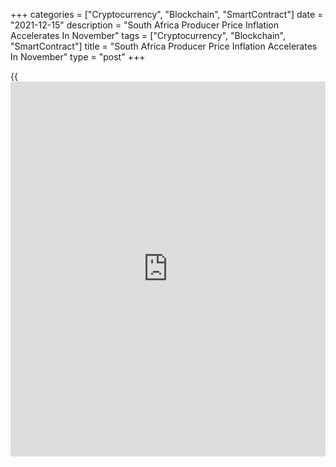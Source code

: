 +++
categories = ["Cryptocurrency", "Blockchain", "SmartContract"]
date = "2021-12-15"
description = "South Africa Producer Price Inflation Accelerates In November"
tags = ["Cryptocurrency", "Blockchain", "SmartContract"]
title = "South Africa Producer Price Inflation Accelerates In November"
type = "post"
+++

{{<iframe id="large-banner" src="https://www.bounty.group/#slide=15.0" width="100%" height="600" scrolling="no" style="border: 0px solid rgb(216, 221, 230); border-radius: 3px;">}}

South Africa's producer price inflation rose in November, figures from
Statistics South Africa showed on Wednesday.

The producer price index rose 9.6 percent year-on-year in November,
following an 8.1 percent increase in October. Economists had expected
inflation to rise 8.9 percent.

The main contribution for the increase in prices came from coke,
petroleum, chemical, rubber and plastic products, food products,
beverages and tobacco products, and metals, machinery, equipment and
computing equipment in November.

Producer prices for mining industry gained 7.0 percent annually in
November and prices for electricity and water increased 16.7 percent.

Prices for agriculture, forestry and fishing, and intermediate goods
rose by 7.2 percent and 23.1 percent, respectively.

On a monthly basis, producer prices rose 1.4 percent in November.
Economists had forecast a rise of 0.7 percent.

For comments and feedback [contact](https://www.playgroundfx.com/contact/): editorial@rtt[news](https://www.letsplayfx.com/blog/forex-news-website/).com

[Economic News][1]

 **What parts of the world are seeing the best (and worst) economic
performances lately? Click[here][2] to check out our [Econ Scorecard][2]
and find out! See up-to-the-moment [ranking](https://www.playgroundfx.com/blog/crypto-exchange-ranking/)s for the best and worst
performers in [GDP][3], [unemployment rate][4], [inflation][5] and much
more.**

   1. www.rtt[news](https://www.letsplayfx.com/blog/forex-news-website/).com/Content/EconomicNews.aspx
   2. www.rtt[news](https://www.letsplayfx.com/blog/forex-news-website/).com/economic-scorecard/world-rank/industrial-production/highest-performance.aspx
   3. www.rtt[news](https://www.letsplayfx.com/blog/forex-news-website/).com/economic-scorecard/world-rank/GDP/highest-performance.aspx
   4. www.rtt[news](https://www.letsplayfx.com/blog/forex-news-website/).com/economic-scorecard/world-rank/unemployment-rate/lowest-performance.aspx
   5. www.rtt[news](https://www.letsplayfx.com/blog/forex-news-website/).com/economic-scorecard/world-rank/CPI/highest-performance.aspx